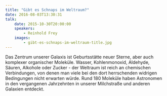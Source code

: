 ```yaml
---
title: "Gibt es Schnaps im Weltraum?"
date: 2016-08-03T13:30:31
talk:
    date: 2015-10-30T20:00:00
    speakers:
        - Reinhold Frey
    images:
        - gibt-es-schnaps-im-weltraum-title.jpg
---
```

Das Zentrum unserer Galaxis ist Geburtsstätte neuer Sterne, aber auch komplexer organischer Moleküle. Wasser, Kohlenmonoxid, Aldehyde, Säuren, Alkohole oder Zucker - der Weltraum ist reich an chemischen Verbindungen, von denen man viele bei den dort herrschenden widrigen Bedingungen nicht erwarten würde. Rund 180 Moleküle haben Astronomen in den vergangenen Jahrzehnten in unserer Milchstraße und anderen Galaxien entdeckt.

